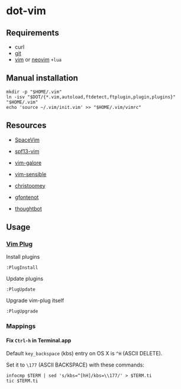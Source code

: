 # dot-vim

## Requirements

- curl
- [git](https://git-scm.com)
- [vim](https://github.com/vim/vim) or [neovim](https://neovim.io) `+lua`

## Manual installation

    mkdir -p "$HOME/.vim"
    ln -isv "$DOT/{*.vim,autoload,ftdetect,ftplugin,plugin,plugins}" "$HOME/.vim"
    echo 'source ~/.vim/init.vim' >> "$HOME/.vim/vimrc"

## Resources

- [SpaceVim](https://github.com/SpaceVim/SpaceVim)
- [spf13-vim](https://github.com/spf13/spf13-vim)
- [vim-galore](https://github.com/mhinz/vim-galore)
- [vim-sensible](https://github.com/tpope/vim-sensible)

- [christoomey](https://github.com/christoomey/dotfiles)
- [gfontenot](https://github.com/gfontenot/dotfiles/tree/master/tag-vim)
- [thoughtbot](https://github.com/thoughtbot/dotfiles)

## Usage

### [Vim Plug](https://github.com/junegunn/vim-plug)

Install plugins

    :PlugInstall

Update plugins

    :PlugUpdate

Upgrade vim-plug itself

    :PlugUpgrade

### Mappings

#### Fix `Ctrl-h` in Terminal.app

Default `key_backspace` (kbs) entry on OS X is `^H` (ASCII DELETE).

Set it to `\177` (ASCII BACKSPACE) with these commands:

    infocmp $TERM | sed 's/kbs=^[hH]/kbs=\\177/' > $TERM.ti
    tic $TERM.ti
